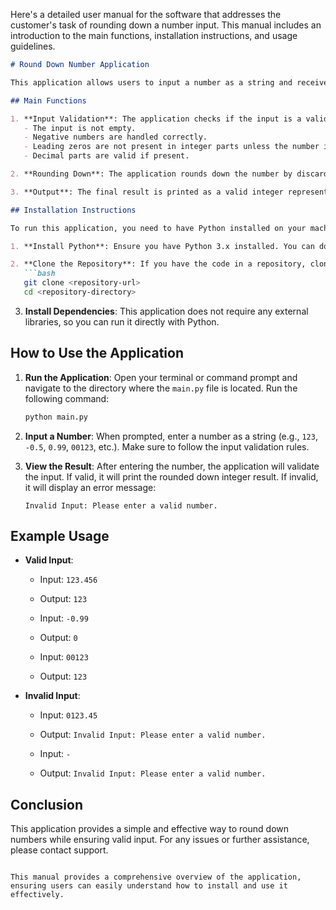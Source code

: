 Here's a detailed user manual for the software that addresses the customer's task of rounding down a number input. This manual includes an introduction to the main functions, installation instructions, and usage guidelines.

```markdown
# Round Down Number Application

This application allows users to input a number as a string and receive the rounded down integer value. It validates the input to ensure it is a valid number (either an integer or a decimal) and does not contain unnecessary leading zeros.

## Main Functions

1. **Input Validation**: The application checks if the input is a valid number. It ensures that:
   - The input is not empty.
   - Negative numbers are handled correctly.
   - Leading zeros are not present in integer parts unless the number is exactly "0".
   - Decimal parts are valid if present.

2. **Rounding Down**: The application rounds down the number by discarding the decimal part if it exists, returning only the integer part.

3. **Output**: The final result is printed as a valid integer representation.

## Installation Instructions

To run this application, you need to have Python installed on your machine. Follow these steps to set up the environment:

1. **Install Python**: Ensure you have Python 3.x installed. You can download it from [python.org](https://www.python.org/downloads/).

2. **Clone the Repository**: If you have the code in a repository, clone it using:
   ```bash
   git clone <repository-url>
   cd <repository-directory>
   ```

3. **Install Dependencies**: This application does not require any external libraries, so you can run it directly with Python.

## How to Use the Application

1. **Run the Application**: Open your terminal or command prompt and navigate to the directory where the `main.py` file is located. Run the following command:
   ```bash
   python main.py
   ```

2. **Input a Number**: When prompted, enter a number as a string (e.g., `123`, `-0.5`, `0.99`, `00123`, etc.). Make sure to follow the input validation rules.

3. **View the Result**: After entering the number, the application will validate the input. If valid, it will print the rounded down integer result. If invalid, it will display an error message:
   ```
   Invalid Input: Please enter a valid number.
   ```

## Example Usage

- **Valid Input**:
   - Input: `123.456`
   - Output: `123`
   
   - Input: `-0.99`
   - Output: `0`
   
   - Input: `00123`
   - Output: `123`

- **Invalid Input**:
   - Input: `0123.45`
   - Output: `Invalid Input: Please enter a valid number.`
   
   - Input: `-`
   - Output: `Invalid Input: Please enter a valid number.`

## Conclusion

This application provides a simple and effective way to round down numbers while ensuring valid input. For any issues or further assistance, please contact support.

```

This manual provides a comprehensive overview of the application, ensuring users can easily understand how to install and use it effectively.